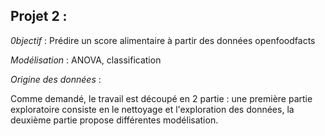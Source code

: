 ## Projet 2 : 

*0bjectif* : Prédire un score alimentaire à partir des données openfoodfacts

*Modélisation* : ANOVA, classification

*Origine des données* : 

Comme demandé, le travail est découpé en 2 partie : une première partie exploratoire consiste en le nettoyage et l'exploration des données, la deuxième partie propose différentes modélisation. 
